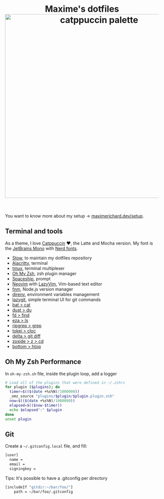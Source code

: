 <h1 align="center">
Maxime's dotfiles <br>
<img src="https://raw.githubusercontent.com/catppuccin/catppuccin/main/assets/palette/macchiato.png" alt="catppuccin palette"  width="600px" />
</h1>
<br />

You want to know more about my setup -> [maximerichard.dev/setup](https://maximerichard.dev/setup).

## Terminal and tools

As a theme, I love [Catppuccin](https://catppuccin.com/) :heart:, the Latte and Mocha version. My font is the [JetBrains Mono](https://www.jetbrains.com/lp/mono/) with [Nerd fonts](https://www.nerdfonts.com/).

- [Stow](https://www.gnu.org/software/stow/), to maintain my dotfiles repository
- [Alacritty](https://alacritty.org/), terminal
- [tmux](https://github.com/tmux/tmux), terminal multiplexer
- [Oh My Zsh](https://ohmyz.sh/), zsh plugin manager
- [Spaceship](https://spaceship-prompt.sh/), prompt
- [Neovim](https://neovim.io/) with [LazyVim](https://www.lazyvim.org/), Vim-based text editor
- [fnm](https://fnm.vercel.app), Node.js version manager
- [direnv](https://direnv.net/), environment variables management
- [lazygit](https://github.com/jesseduffield/lazygit), simple terminal UI for git commands
- [bat > cat](https://github.com/sharkdp/bat)
- [dust > du](https://github.com/bootandy/dust)
- [fd > find](https://github.com/sharkdp/fd)
- [eza > ls](https://github.com/eza-community/eza)
- [ripgrep > grep](https://github.com/BurntSushi/ripgrep)
- [tokei > cloc](https://github.com/XAMPPRocky/tokei)
- [delta > git diff](https://github.com/dandavison/delta)
- [zoxide > z > cd](https://github.com/ajeetdsouza/zoxide)
- [bottom > htop](https://github.com/ClementTsang/bottom)

## Oh My Zsh Performance

In `oh-my-zsh.sh` file, inside the plugin loop, add a logger

```sh
# Load all of the plugins that were defined in ~/.zshrc
for plugin ($plugins); do
  timer=$(($(date +%s%N)/1000000))
  _omz_source "plugins/$plugin/$plugin.plugin.zsh"
  now=$(($(date +%s%N)/1000000))
  elapsed=$(($now-$timer))
  echo $elapsed":" $plugin
done
unset plugin
```

## Git

Create a `~/.gitconfig.local` file, and fill:

```sh
[user]
  name =
  email =
  signingkey =
```

Tips: It's possible to have a .gitconfig per directory

```sh
[includeIf "gitdir:~/bar/foo/"]
    path = ~/bar/foo/.gitconfig
```
